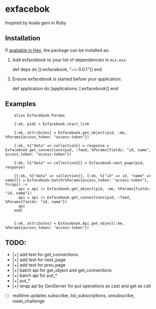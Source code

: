 # exfacebok

Inspired by koala gem in Ruby

## Installation

If [available in Hex](https://hex.pm/docs/publish), the package can be installed as:

  1. Add exfacebook to your list of dependencies in `mix.exs`:

        def deps do
          [{:exfacebook, "~> 0.0.1"}]
        end

  2. Ensure exfacebook is started before your application:

        def application do
          [applications: [:exfacebook]]
        end


## Examples


```
    alias Exfacebook.Params

    {:ok, pid} = Exfacebook.start_link

    {:ok, attributes} = Exfacebook.get_object(pid, :me, %Params{access_token: "access-token"})

    {:ok, %{"data" => collection}} = response = Exfacebook.get_connections(pid, :feed, %Params{fields: "id, name", access_token: "access-token"})

    {:ok, %{"data" => collection2}} = Exfacebook.next_page(pid, response)

    [{:ok, %{"data" => collection}}, {:ok, %{"id" => id, "name" => name}}] = Exfacebook.batch(%Params{access_token: "access-token"}, fn(api) ->
      api = api |> Exfacebook.get_object(pid, :me, %Params{fields: "id, name"})
      api = api |> Exfacebook.get_connections(pid, :feed, %Params{fields: "id, name"})
      api
    end)


```


```
    {:ok, attributes} = Exfacebook.Api.get_object(:me, %Params{access_token: "access-token"})
```

## TODO:

- [+] add test for get_connections
- [+] add test for next_page
- [+] add test for prev_page
- [+] batch api for get_object and get_connections
- [+] batch api for put_*
- [+] put_*
- [+] wrap api by GenServer for put operations as cast and get as call
- [ ] realtime updates subscribe, list_subscriptions, unsubscribe, meet_challenge
